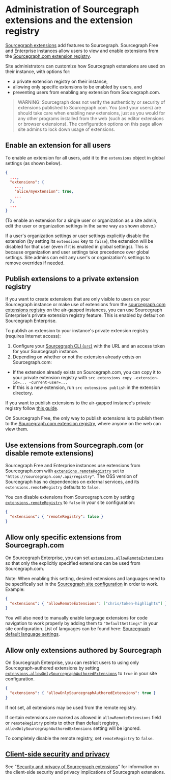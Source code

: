 # Administration of Sourcegraph extensions and the extension registry

[Sourcegraph extensions](../../extensions/index.md) add features to Sourcegraph. Sourcegraph Free and Enterprise instances allow users to view and enable extensions from the [Sourcegraph.com extension registry](https://sourcegraph.com/extensions).

Site administrators can customize how Sourcegraph extensions are used on their instance, with options for:

- a private extension registry on their instance,
- allowing only specific extensions to be enabled by users, and
- preventing users from enabling any extension from Sourcegraph.com.

> WARNING: Sourcegraph does not verify the authenticity or security of extensions published to Sourcegraph.com. You (and your users) are should take care when enabling new extensions, just as you would for any other programs installed from the web (such as editor extensions or browser extensions). The configuration options on this page allow site admins to lock down usage of extensions.

## Enable an extension for all users

To enable an extension for all users, add it to the `extensions` object in global settings (as shown below).

```json
{
  ...,
  "extensions": {
    ...,
    "alice/myextension": true,
    ...
  },
  ...
}
```

(To enable an extension for a single user or organization as a site admin, edit the user or organization settings in the same way as shown above.)

If a user's organization settings or user settings explicitly disable the extension (by setting its `extensions` key to `false`), the extension will be disabled for that user (even if it is enabled in global settings). This is because organization and user settings take precedence over global settings. Site admins can edit any user's or organization's settings to remove overrides if needed.

## Publish extensions to a private extension registry

If you want to create extensions that are only visible to users on your Sourcegraph instance or make use of extensions from the [sourcegraph.com extensions registry](https://sourcegraph.com/extensions) on the air-gapped instances, you can use Sourcegraph Enterprise's private extension registry feature. This is enabled by default on Sourcegraph Enterprise.

To publish an extension to your instance's private extension registry (requires Internet access):

1. Configure your [Sourcegraph CLI (`src`)](https://github.com/sourcegraph/src-cli) with the URL and an access token for your Sourcegraph instance.
2. Depending on whether or not the extension already exists on Sourcegraph.com:
  - If the extension already exists on Sourcegraph.com, you can copy it to your private extension registry with `src extensions copy -extension-id=... -current-user=...`
  - If this is a new extension, run `src extensions publish` in the extension directory.

If you want to publish extensions to the air-gapped instance's private registry follow [this guide](https://github.com/sourcegraph/sourcegraph-extensions-cloning-scripts).

On Sourcegraph Free, the only way to publish extensions is to publish them to the [Sourcegraph.com extension registry](https://sourcegraph.com/extensions), where anyone on the web can view them.

## Use extensions from Sourcegraph.com (or disable remote extensions)

Sourcegraph Free and Enterprise instances use extensions from Sourcegraph.com with [`extensions.remoteRegistry`](../config/site_config.md) set to `"https://sourcegraph.com/.api/registry"`. The OSS version of Sourcegraph has no dependencies on external services, and its `extensions.remoteRegistry` defaults to `false`.

You can disable extensions from Sourcegraph.com by setting [`extensions.remoteRegistry`](../config/site_config.md) to `false` in your site configuration:

```json
{
  "extensions": { "remoteRegistry": false }
}
```

## Allow only specific extensions from Sourcegraph.com

On Sourcegraph Enterprise, you can set [`extensions.allowRemoteExtensions`](../config/site_config.md) so that only the explicitly specified extensions can be used from Sourcegraph.com.

Note: When enabling this setting, desired extensions and languages need to be specifically set in the [Sourcegraph site configuration](https://docs.sourcegraph.com/admin/config/site_config) in order to work. Example:

```json
{
  "extensions": { "allowRemoteExtensions": ["chris/token-highlights"] }
}
```
You will also need to manually enable language extensions for code navigation to work properly by adding them to `"DefaultSettings"` in your site configuration. List of languages can be found here: [Sourcegraph default language settings](
https://sourcegraph.com/github.com/sourcegraph/sourcegraph/-/blob/cmd/frontend/graphqlbackend/default_settings.go#L14-51).

## Allow only extensions authored by Sourcegraph

On Sourcegraph Enterprise, you can restrict users to using only Sourcegraph-authored extensions by setting [`extensions.allowOnlySourcegraphAuthoredExtensions`](../config/site_config.md) to `true` in your site configuration.

```json
{
  "extensions": { "allowOnlySourcegraphAuthoredExtensions": true }
}
```

If not set, all extensions may be used from the remote registry.

If certain extensions are marked as allowed in `allowRemoteExtensions` field or `remoteRegistry` points to other than default registry, `allowOnlySourcegraphAuthoredExtensions` setting will be ignored.

To completely disable the remote registry, set `remoteRegistry` to `false`.

## [Client-side security and privacy](../../extensions/security.md)

See "[Security and privacy of Sourcegraph extensions](../../extensions/security.md)" for information on the client-side security and privacy implications of Sourcegraph extensions.
